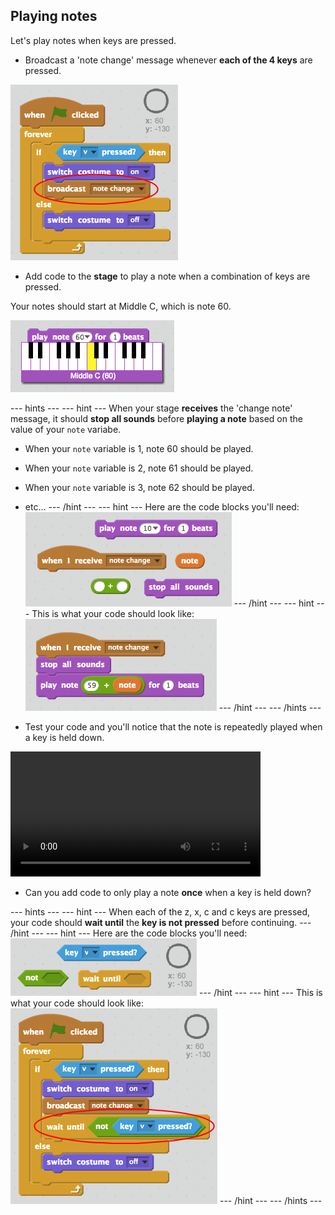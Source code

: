 ## Playing notes

Let's play notes when keys are pressed.

+ Broadcast a 'note change' message whenever __each of the 4 keys__ are pressed.

![Broadcasting a note change](images/broadcast-note-change.png)

+ Add code to the **stage** to play a note when a combination of keys are pressed.

Your notes should start at Middle C, which is note 60.

![Middle C](images/middle-c.png)

--- hints ---
--- hint ---
When your stage __receives__ the 'change note' message, it should __stop all sounds__ before __playing a note__ based on the value of your `note` variabe.

+ When your `note` variable is 1, note 60 should be played.
+ When your `note` variable is 2, note 61 should be played.
+ When your `note` variable is 3, note 62 should be played.
+ etc...
--- /hint ---
--- hint ---
Here are the code blocks you'll need:
![Blocks for playing a note](images/play-note-blocks.png)
--- /hint ---
--- hint ---
This is what your code should look like:
![Code for playing a note](images/play-note-code.png)
--- /hint ---
--- /hints ---

+ Test your code and you'll notice that the note is repeatedly played when a key is held down.

<video width="400" controls>
  <source src="images/play-note-bug.mp4" type="video/mp4">
  Your browser does not support HTML5 video.
</video>

+ Can you add code to only play a note __once__ when a key is held down?

--- hints ---
--- hint ---
When each of the z, x, c and c keys are pressed, your code should __wait until__ the __key is not pressed__ before continuing.
--- /hint ---
--- hint ---
Here are the code blocks you'll need:
![Blocks for only playing each note once](images/play-note-once-blocks.png)
--- /hint ---
--- hint ---
This is what your code should look like:
![Code for only playing each note once](images/play-note-once-code.png)
--- /hint ---
--- /hints ---
